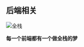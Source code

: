 ## 后端相关


![全栈](https://bkimg.cdn.bcebos.com/pic/ac345982b2b7d0a26429cf32c1ef76094a369ab9?x-bce-process=image/watermark,g_7,image_d2F0ZXIvYmFpa2U4MA==,xp_5,yp_5)

**每一个前端都有一个做全栈的梦**
